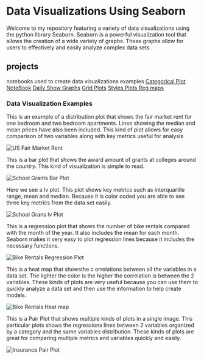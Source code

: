 # Data Visualizations Using Seaborn
Welcome to my repository featuring a variety of data visualizations using the python library Seaborn. Seaborn is a powerful visualization tool that allows the creation of a wide variety of graphs. These graphs allow for users to effectively and easily analyze complex data sets

## projects
notebooks used to create data visualizations examples
[Categorical Plot NoteBook](categoricalPlots.ipynb)
[Daily Show Graphs](dailyShowGraphs.ipynb)
[Grid Plots](gridPlots.ipynb)
[Styles Plots Reg maps](StylesPlotsRegMaps.ipynb)

### Data Visualization Examples
This is an example of a distribution plot that shows the fair market rent for one bedroom and two bedroom apartments. Lines showing the median and mean prices have also been included. This kind of plot allows for easy comparison of two variables along with key metrics useful for analysis

![US Fair Market Rent](USFairMarketRent.JPG)

This is a bar plot that shows the award amount of grants at colleges around the country. This kind of visualization is simple to read.

![School Grants Bar Plot](schoolGrantsBarplot.JPG)

Here we see a lv plot. This plot shows key metrics such as interquartile range, mean and median. Because it is color coded you are able to see three key metrics from the data set easily. 

![School Grans lv Plot](schoolGrantsLvplot.JPG)

This is a regression plot that shows the number of bike rentals compared with the month of the year. It also includes the mean for each month. Seaborn makes it very easy to plot regression lines because it includes the necessary functions. 

![Bike Rentals Regression Plot](bikeRentalsRegplot.JPG)

This is a heat map that showsthe c orrelations between all the variables in a data set. The lighter the color is the higher the correlation is between the 2 variables. These kinds of plots are very useful because you can use them to quickly analyze a data set and then use the information to help create models. 

![Bike Rentals Heat map](bikeRentalsHeatmap.JPG)

This is a Pair Plot that shows multiple kinds of plots in a single image. This particular plots shows the regressions lines between 2 variables organized by a category and the same variables distribution. These kinds of plots are great for comparing multiple metrics and variables quickly and easily.

![Insurance Pair Plot](InsurancePairplot.JPG)





